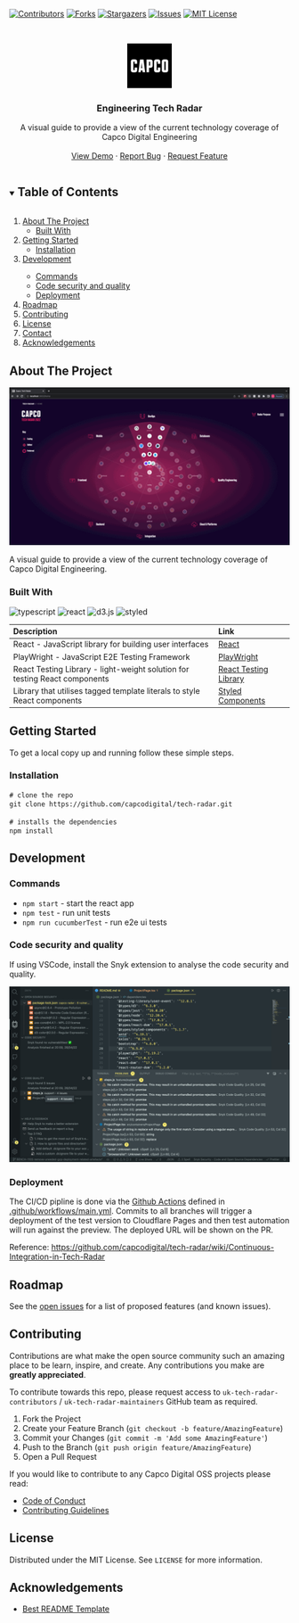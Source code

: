 [![Contributors][contributors-shield]][contributors-url]
[![Forks][forks-shield]][forks-url]
[![Stargazers][stars-shield]][stars-url]
[![Issues][issues-shield]][issues-url]
[![MIT License][license-shield]][license-url]

<!-- PROJECT LOGO   -->
<br />
<p align="center">
  <a href="https://github.com/capcodigital/tech-radar">
    <img src="images/logo.png" alt="Logo" width="80" height="80">
  </a>

  <h3 align="center">Engineering Tech Radar</h3>

  <p align="center">
    A visual guide to provide a view of the current technology coverage of Capco Digital Engineering
    <br />
    <br />
    <a href="https://radar.capco.io">View Demo</a>
    ·
    <a href="https://github.com/capcodigital/tech-radar/issues">Report Bug</a>
    ·
    <a href="https://github.com/capcodigital/tech-radar/issues">Request Feature</a>
  </p>
</p>

<!-- TABLE OF CONTENTS -->
<details open="open">
  <summary><h2 style="display: inline-block">Table of Contents</h2></summary>
  <ol>
    <li>
      <a href="#about-the-project">About The Project</a>
      <ul>
        <li><a href="#built-with">Built With</a></li>
      </ul>
    </li>
    <li>
      <a href="#getting-started">Getting Started</a>
      <ul>
        <li><a href="#installation">Installation</a></li>
      </ul>
    </li>
    <li><a href="#development">Development</a></li>
      <ul>
        <li><a href="#commands">Commands</a></li>
        <li><a href="#code-security-and-quality">Code security and quality</a></li>
        <li><a href="#deployment">Deployment</a></li>
      </ul>
    <li><a href="#roadmap">Roadmap</a></li>
    <li><a href="#contributing">Contributing</a></li>
    <li><a href="#license">License</a></li>
    <li><a href="#contact">Contact</a></li>
    <li><a href="#acknowledgements">Acknowledgements</a></li>
  </ol>
</details>

<!-- ABOUT THE PROJECT -->

## About The Project

![Tech Radar](./demo.gif)

A visual guide to provide a view of the current technology coverage of Capco Digital Engineering.

### Built With

![typescript](https://img.shields.io/badge/-TypeScript-007ACC?style=flat-square&logo=typescript&logoColor=white)
![react](https://img.shields.io/badge/-React-45b8d8?style=flat-square&logo=react&logoColor=white)
![d3.js](https://img.shields.io/badge/-D3.js-F9A03C?style=flat-square&logo=d3.js&logoColor=black)
![styled](https://img.shields.io/badge/-Styled_Components-db7092?style=flat-square&logo=styled-components&logoColor=white)

| Description                                                                | Link                                                  |
| :------------------------------------------------------------------------- | :---------------------------------------------------- |
| React - JavaScript library for building user interfaces                    | [React](https://github.com/facebook/create-react-app) |
| PlayWright - JavaScript E2E Testing Framework                              | [PlayWright](https://playwright.dev/)                 |
| React Testing Library - light-weight solution for testing React components | [React Testing Library](https://www.cypress.io/)      |
| Library that utilises tagged template literals to style React components   | [Styled Components](https://styled-components.com/)   |

<!-- GETTING STARTED -->

## Getting Started

To get a local copy up and running follow these simple steps.

### Installation

```shell
# clone the repo
git clone https://github.com/capcodigital/tech-radar.git

# installs the dependencies
npm install
```

<!-- USAGE EXAMPLES -->

## Development

### Commands

- `npm start` - start the react app
- `npm test` - run unit tests
- `npm run cucumberTest` - run e2e ui tests

### Code security and quality
If using VSCode, install the Snyk extension to analyse the code security and quality.

![Screenshot](images/Snyk-vs-extension.png)

<!-- ROADMAP -->

### Deployment

The CI/CD pipline is done via the [Github Actions](https://github.com/capcodigital/tech-radar/actions) defined in [.github/workflows/main.yml](https://github.com/capcodigital/tech-radar/blob/master/.github/workflows/main.yml). Commits to all branches will trigger a deployment of the test version to Cloudflare Pages and then test automation will run against the preview. The deployed URL will be shown on the PR. 

Reference: https://github.com/capcodigital/tech-radar/wiki/Continuous-Integration-in-Tech-Radar

## Roadmap

See the [open issues](https://github.com/capcodigital/tech-radar/issues) for a list of proposed features (and known issues).

<!-- CONTRIBUTING -->

## Contributing

Contributions are what make the open source community such an amazing place to be learn, inspire, and create. Any contributions you make are **greatly appreciated**.

To contribute towards this repo, please request access to `uk-tech-radar-contributors` /  `uk-tech-radar-maintainers` GitHub team as required.

1. Fork the Project
2. Create your Feature Branch (`git checkout -b feature/AmazingFeature`)
3. Commit your Changes (`git commit -m 'Add some AmazingFeature'`)
4. Push to the Branch (`git push origin feature/AmazingFeature`)
5. Open a Pull Request

If you would like to contribute to any Capco Digital OSS projects please read:

- [Code of Conduct](https://github.com/capcodigital/.github/blob/master/CODE_OF_CONDUCT.md)
- [Contributing Guidelines](https://github.com/capcodigital/.github/blob/master/CONTRIBUTING.md)

<!-- LICENSE -->

## License

Distributed under the MIT License. See `LICENSE` for more information.

<!-- ACKNOWLEDGEMENTS -->

## Acknowledgements

- [Best README Template](https://github.com/othneildrew/Best-README-Template/blob/master/README.md)

<!-- MARKDOWN LINKS & IMAGES -->
<!-- https://www.markdownguide.org/basic-syntax/#reference-style-links -->

[contributors-shield]: https://img.shields.io/github/contributors/capcodigital/tech-radar.svg?style=for-the-badge
[contributors-url]: https://github.com/capcodigital/tech-radar/graphs/contributors
[forks-shield]: https://img.shields.io/github/forks/capcodigital/tech-radar.svg?style=for-the-badge
[forks-url]: https://github.com/capcodigital/tech-radar/network/members
[stars-shield]: https://img.shields.io/github/stars/capcodigital/tech-radar.svg?style=for-the-badge
[stars-url]: https://github.com/capcodigital/tech-radar/stargazers
[issues-shield]: https://img.shields.io/github/issues/capcodigital/tech-radar.svg?style=for-the-badge
[issues-url]: https://github.com/capcodigital/tech-radar/issues
[license-shield]: https://img.shields.io/github/license/capcodigital/tech-radar.svg?style=for-the-badge
[license-url]: https://github.com/capcodigital/tech-radar/blob/master/LICENSE

